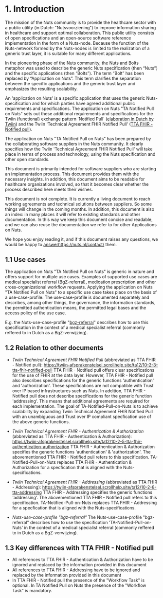 # 1. Introduction
The mission of the Nuts community is to provide the healthcare sector with a public utility (in Dutch: "Nutsvoorziening") to improve information sharing in healthcare and support optimal collaboration. This public utility consists of open specifications and an open-source software reference implementation in the form of a Nuts-node. Because the function of the Nuts-network formed by the Nuts-nodes is limited to the realization of a generic trust layer, it is suitable for many different applications.

In the pioneering phase of the Nuts community, the Nuts and Bolts metaphor was used to describe the generic Nuts specification (then “Nuts”) and the specific applications (then “Bolts”). The term “Bolt” has been replaced by “Application on Nuts”. This term clarifies the separation between the specific applications and the generic trust layer and emphasizes the resulting scalability.

An 'application on Nuts' is a specific application that uses the generic Nuts-specification and for which parties have agreed additional public requirements and specifications.
The application on Nuts "TA Notified Pull on Nuts" sets out these additional requirements and specifications for the Twiin (functional) exchange pattern 'Notified Pull' ([elaboration in Dutch by Twiin](https://twiin-afsprakenstelsel.scrollhelp.site/ta12/10-1-4-uitwisselpatroon-notified-pull-versturen-no)) and the Twiin 'Technical Agreement FHIR Notified Pull' ([TTA FHIR - Notified pull](https://twiin-afsprakenstelsel.scrollhelp.site/ta12/10-2-3-tta-fhir-notified-pull)).

The application on Nuts "TA Notified Pull on Nuts" has been prepared by the collaborating software suppliers in the Nuts community. It clearly specifies how the Twiin 'Technical Agreement FHIR Notified Pull' will take place in terms of process and technology, using the Nuts specification and other open standards.

This document is primarily intended for software suppliers who are starting an implementation process. This document provides them with the necessary insights. In addition, this document aims to be readable for healthcare organizations involved, so that it becomes clear whether the process described here meets their wishes.

This document is not complete. It is currently a living document to reach working agreements and technical solutions between suppliers. So some things will change in the coming months. In addition, this document is also an index: in many places it will refer to existing standards and other documentation. In this way we keep this document concise and readable, and we can also reuse the documentation we refer to for other Applications on Nuts.

We hope you enjoy reading it, and if this document raises any questions, we would be happy to [answer](https://nuts.nl/contact/)https://nuts.nl/contact/ them.

## 1.1 Use cases
The application on Nuts "TA Notified Pull on Nuts" is generic in nature and offers support for multiple use cases. Examples of supported use cases are medical specialist referral (BgZ-referral), medication prescription and other cross-organizational workflow requests. Applying the application on Nuts "TA Notified Pull on Nuts" to a specific use case takes place on the basis of a use-case-profile. The use-case-profile is documented separately and describes, among other things, the governance, the information standards, the permitted authentication means, the permitted legal bases and the access policy of the use case. 

E.g. the Nuts-use-case-profile "[bgz-referral](https://github.com/jorritspee/nuts-use-case-profile-bgz-referral/blob/main/README.md)" describes how to use this specification in the context of a medical specialist referral (commonly reffered to in Dutch as a BgZ-verwijzing).

## 1.2 Relation to other documents
- *Twiin Technical Agreement FHIR Notified Pull* (abbreviated as TTA FHIR - Notified pull): https://twiin-afsprakenstelsel.scrollhelp.site/ta12/10-2-3-tta-fhir-notified-pull
  TTA FHIR - Notified pull offers clear specifications for the use of FHIR at the data layer. However, TTA FHIR - Notified pull also describes specifications for the generic functions 'authentication' and 'authorization'. These specifications are not compatible with Trust over IP based infrastructures such as Nuts. In addition, TTA FHIR - Notified pull does not describe specifications for the generic function 'addressing'. This means that additional agreements are required for each implementation. The goal of TA-Notified-Pull-on-Nuts is to achieve scalability by expanding Twiin Technical Agreement FHIR Notified Pull with an unambiguous and Trust over IP compliant specfication use of the above generic functions.
- *Twiin Technical Agreement FHIR - Authentication & Authorization* (abbreviated as TTA FHIR - Authentication & Authorization): https://twiin-afsprakenstelsel.scrollhelp.site/ta12/10-2-5-tta-fhir-authentication-authorization
  TTA FHIR - Authentication & Authorization specifies the generic functions 'authentication' & 'authorization'. The abovementioned TTA FHIR - Notified pull refers to this specification.  TA-Notified-Pull-on-Nuts replaces TTA FHIR - Authentication & Authorization for a specfication that is aligned with the Nuts-specifications.
- *Twiin Technical Agreement FHIR - Addressing* (abbreviated as TTA FHIR - Addressing): https://twiin-afsprakenstelsel.scrollhelp.site/ta12/10-2-8-tta-addressing
  TTA FHIR - Addressing specifies the generic functions 'addressing'. The abovementioned TTA FHIR - Notified pull refers to this specification.  TA-Notified-Pull-on-Nuts replaces TTA FHIR - Addressing for a specfication that is aligned with the Nuts-specifications.
 
- *Nuts-use-case-profile "bgz-referral"*
  The Nuts-use-case-profile "bgz-referral" describes how to use the specification 'TA-Notified-Pull-on-Nuts' in the context of a medical specialist referral (commonly reffered to in Dutch as a BgZ-verwijzing).

## 1.3 Key differences with TTA FHIR - Notified pull
- All references to TTA FHIR - Authentication & Authorization have to be ignored and replaced by the information provided in this document
- All references to TTA FHIR - Addressing have to be ignored and replaced by the information provided in this document
- In TTA FHIR - Notified pull the presence of the "Workflow Task" is optional. In TA Notified Pull on Nuts the presence of the "Workflow Task" is mandatory.


